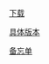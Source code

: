 [下载](https://www.scala-lang.org/download/)

[具体版本](https://www.scala-lang.org/download/2.13.0-M4.html)

[备忘单](https://docs.scala-lang.org/zh-cn/cheatsheets/)
